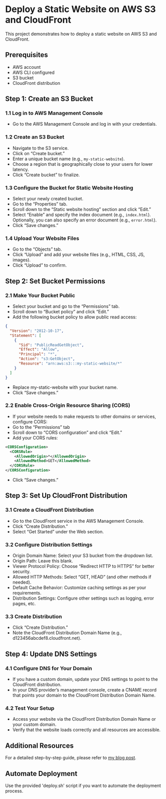 # Deploy a Static Website on AWS S3 and CloudFront

This project demonstrates how to deploy a static website on AWS S3 and CloudFront.

## Prerequisites

- AWS account
- AWS CLI configured
- S3 bucket
- CloudFront distribution

## Step 1: Create an S3 Bucket

### 1.1 Log in to AWS Management Console

- Go to the AWS Management Console and log in with your credentials.

### 1.2 Create an S3 Bucket

- Navigate to the S3 service.
- Click on “Create bucket.”
- Enter a unique bucket name (e.g., `my-static-website`).
- Choose a region that is geographically close to your users for lower latency.
- Click “Create bucket” to finalize.

### 1.3 Configure the Bucket for Static Website Hosting

- Select your newly created bucket.
- Go to the “Properties” tab.
- Scroll down to the “Static website hosting” section and click “Edit.”
- Select “Enable” and specify the index document (e.g., `index.html`). Optionally, you can also specify an error document (e.g., `error.html`).
- Click “Save changes.”

### 1.4 Upload Your Website Files

- Go to the “Objects” tab.
- Click “Upload” and add your website files (e.g., HTML, CSS, JS, images).
- Click “Upload” to confirm.

## Step 2: Set Bucket Permissions

### 2.1 Make Your Bucket Public

- Select your bucket and go to the “Permissions” tab.
- Scroll down to “Bucket policy” and click “Edit.”
- Add the following bucket policy to allow public read access:

```json
{
  "Version": "2012-10-17",
  "Statement": [
    {
      "Sid": "PublicReadGetObject",
      "Effect": "Allow",
      "Principal": "*",
      "Action": "s3:GetObject",
      "Resource": "arn:aws:s3:::my-static-website/*"
    }
  ]
}
```
- Replace my-static-website with your bucket name.
- Click “Save changes.”

### 2.2 Enable Cross-Origin Resource Sharing (CORS)

- If your website needs to make requests to other domains or services, configure CORS:
- Go to the “Permissions” tab
- Scroll down to “CORS configuration” and click “Edit.”
- Add your CORS rules:

```xml
<CORSConfiguration>
  <CORSRule>
    <AllowedOrigin>*</AllowedOrigin>
    <AllowedMethod>GET</AllowedMethod>
  </CORSRule>
</CORSConfiguration>
```
- Click “Save changes.”

## Step 3: Set Up CloudFront Distribution

### 3.1 Create a CloudFront Distribution

- Go to the CloudFront service in the AWS Management Console.
- Click “Create Distribution.”
- Select “Get Started” under the Web section.

### 3.2 Configure Distribution Settings

- Origin Domain Name: Select your S3 bucket from the dropdown list.
- Origin Path: Leave this blank.
- Viewer Protocol Policy: Choose “Redirect HTTP to HTTPS” for better security.
- Allowed HTTP Methods: Select “GET, HEAD” (and other methods if needed).
- Default Cache Behavior: Customize caching settings as per your requirements.
- Distribution Settings: Configure other settings such as logging, error pages, etc.

### 3.3 Create Distribution

- Click “Create Distribution.”
- Note the CloudFront Distribution Domain Name (e.g., d123456abcdef8.cloudfront.net).

## Step 4: Update DNS Settings

### 4.1 Configure DNS for Your Domain

- If you have a custom domain, update your DNS settings to point to the CloudFront distribution.
- In your DNS provider’s management console, create a CNAME record that points your domain to the CloudFront Distribution Domain Name.

### 4.2 Test Your Setup

- Access your website via the CloudFront Distribution Domain Name or your custom domain.
- Verify that the website loads correctly and all resources are accessible.

## Additional Resources

For a detailed step-by-step guide, please refer to [my blog post](https://tonythomas.in/https://tonythomas.in/how-to-deploy-a-static-website-on-aws-s3-and-cloudfront/).

## Automate Deployment

Use the provided 'deploy.sh' script if you want to automate the deployment process.


